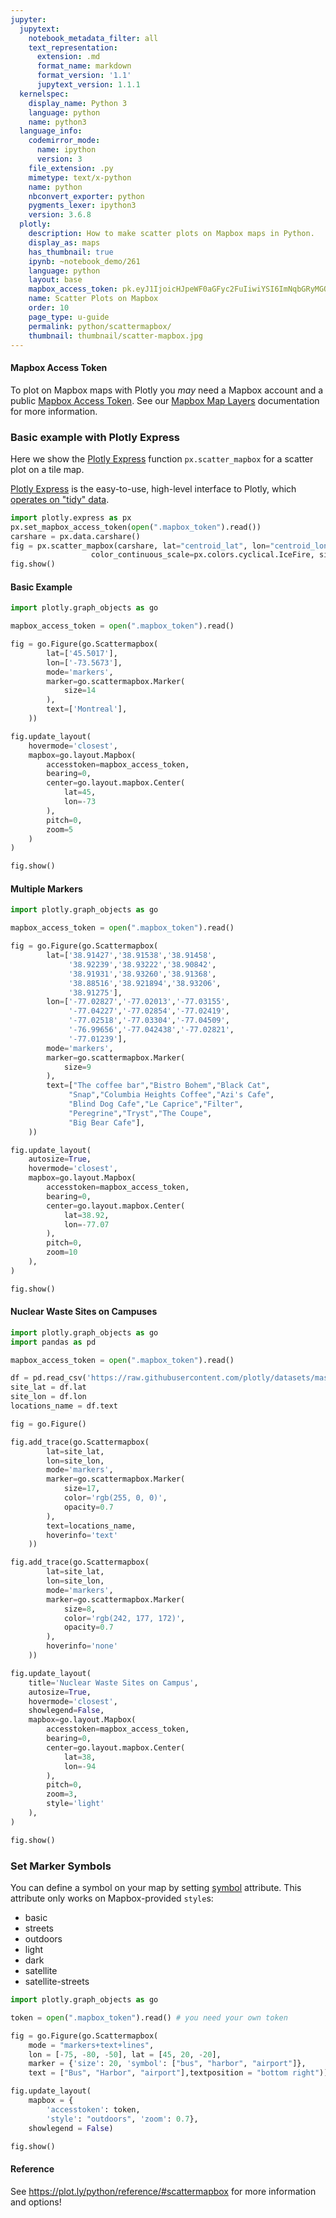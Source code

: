 ```yaml
---
jupyter:
  jupytext:
    notebook_metadata_filter: all
    text_representation:
      extension: .md
      format_name: markdown
      format_version: '1.1'
      jupytext_version: 1.1.1
  kernelspec:
    display_name: Python 3
    language: python
    name: python3
  language_info:
    codemirror_mode:
      name: ipython
      version: 3
    file_extension: .py
    mimetype: text/x-python
    name: python
    nbconvert_exporter: python
    pygments_lexer: ipython3
    version: 3.6.8
  plotly:
    description: How to make scatter plots on Mapbox maps in Python.
    display_as: maps
    has_thumbnail: true
    ipynb: ~notebook_demo/261
    language: python
    layout: base
    mapbox_access_token: pk.eyJ1IjoicHJpeWF0aGFyc2FuIiwiYSI6ImNqbGRyMGQ5YTBhcmkzcXF6YWZldnVvZXoifQ.sN7gyyHTIq1BSfHQRBZdHA
    name: Scatter Plots on Mapbox
    order: 10
    page_type: u-guide
    permalink: python/scattermapbox/
    thumbnail: thumbnail/scatter-mapbox.jpg
---
```


#### Mapbox Access Token

To plot on Mapbox maps with Plotly you *may* need a Mapbox account and a public [Mapbox Access Token](https://www.mapbox.com/studio). See our [Mapbox Map Layers](/python/mapbox-layers/) documentation for more information.

### Basic example with Plotly Express

Here we show the [Plotly Express](/python/plotly-express/) function `px.scatter_mapbox` for a scatter plot on a tile map.

[Plotly Express](/python/plotly-express/) is the easy-to-use, high-level interface to Plotly, which [operates on "tidy" data](/python/px-arguments/).

```python
import plotly.express as px
px.set_mapbox_access_token(open(".mapbox_token").read())
carshare = px.data.carshare()
fig = px.scatter_mapbox(carshare, lat="centroid_lat", lon="centroid_lon",     color="peak_hour", size="car_hours",
                  color_continuous_scale=px.colors.cyclical.IceFire, size_max=15, zoom=10)
fig.show()
```

#### Basic Example

```python
import plotly.graph_objects as go

mapbox_access_token = open(".mapbox_token").read()

fig = go.Figure(go.Scattermapbox(
        lat=['45.5017'],
        lon=['-73.5673'],
        mode='markers',
        marker=go.scattermapbox.Marker(
            size=14
        ),
        text=['Montreal'],
    ))

fig.update_layout(
    hovermode='closest',
    mapbox=go.layout.Mapbox(
        accesstoken=mapbox_access_token,
        bearing=0,
        center=go.layout.mapbox.Center(
            lat=45,
            lon=-73
        ),
        pitch=0,
        zoom=5
    )
)

fig.show()
```

#### Multiple Markers

```python
import plotly.graph_objects as go

mapbox_access_token = open(".mapbox_token").read()

fig = go.Figure(go.Scattermapbox(
        lat=['38.91427','38.91538','38.91458',
             '38.92239','38.93222','38.90842',
             '38.91931','38.93260','38.91368',
             '38.88516','38.921894','38.93206',
             '38.91275'],
        lon=['-77.02827','-77.02013','-77.03155',
             '-77.04227','-77.02854','-77.02419',
             '-77.02518','-77.03304','-77.04509',
             '-76.99656','-77.042438','-77.02821',
             '-77.01239'],
        mode='markers',
        marker=go.scattermapbox.Marker(
            size=9
        ),
        text=["The coffee bar","Bistro Bohem","Black Cat",
             "Snap","Columbia Heights Coffee","Azi's Cafe",
             "Blind Dog Cafe","Le Caprice","Filter",
             "Peregrine","Tryst","The Coupe",
             "Big Bear Cafe"],
    ))

fig.update_layout(
    autosize=True,
    hovermode='closest',
    mapbox=go.layout.Mapbox(
        accesstoken=mapbox_access_token,
        bearing=0,
        center=go.layout.mapbox.Center(
            lat=38.92,
            lon=-77.07
        ),
        pitch=0,
        zoom=10
    ),
)

fig.show()
```

#### Nuclear Waste Sites on Campuses

```python
import plotly.graph_objects as go
import pandas as pd

mapbox_access_token = open(".mapbox_token").read()

df = pd.read_csv('https://raw.githubusercontent.com/plotly/datasets/master/Nuclear%20Waste%20Sites%20on%20American%20Campuses.csv')
site_lat = df.lat
site_lon = df.lon
locations_name = df.text

fig = go.Figure()

fig.add_trace(go.Scattermapbox(
        lat=site_lat,
        lon=site_lon,
        mode='markers',
        marker=go.scattermapbox.Marker(
            size=17,
            color='rgb(255, 0, 0)',
            opacity=0.7
        ),
        text=locations_name,
        hoverinfo='text'
    ))

fig.add_trace(go.Scattermapbox(
        lat=site_lat,
        lon=site_lon,
        mode='markers',
        marker=go.scattermapbox.Marker(
            size=8,
            color='rgb(242, 177, 172)',
            opacity=0.7
        ),
        hoverinfo='none'
    ))

fig.update_layout(
    title='Nuclear Waste Sites on Campus',
    autosize=True,
    hovermode='closest',
    showlegend=False,
    mapbox=go.layout.Mapbox(
        accesstoken=mapbox_access_token,
        bearing=0,
        center=go.layout.mapbox.Center(
            lat=38,
            lon=-94
        ),
        pitch=0,
        zoom=3,
        style='light'
    ),
)

fig.show()
```

### Set Marker Symbols

You can define a symbol on your map by setting [symbol](https://plot.ly/python/reference/#scattermapbox-marker-symbol) attribute. This attribute only works on Mapbox-provided `style`s:
- basic
- streets
- outdoors
- light
- dark
- satellite
- satellite-streets

```python
import plotly.graph_objects as go

token = open(".mapbox_token").read() # you need your own token

fig = go.Figure(go.Scattermapbox(
    mode = "markers+text+lines",
    lon = [-75, -80, -50], lat = [45, 20, -20],
    marker = {'size': 20, 'symbol': ["bus", "harbor", "airport"]},
    text = ["Bus", "Harbor", "airport"],textposition = "bottom right"))

fig.update_layout(
    mapbox = {
        'accesstoken': token,
        'style': "outdoors", 'zoom': 0.7},
    showlegend = False)

fig.show()
```

#### Reference
See https://plot.ly/python/reference/#scattermapbox for more information and options!
